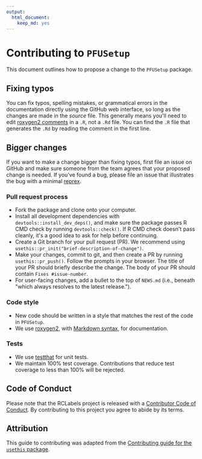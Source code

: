```yaml
---
output: 
  html_document: 
    keep_md: yes
---
```


<!-- Do not edit CONTRIBUTING.md.  -->
<!-- Be sure to edit CONTRIBUTING.Rmd, which is used to create CONTRIBUTING.md -->



# Contributing to `PFUSetup`

This document outlines how to propose a change to the `PFUSetup` package.

## Fixing typos

You can fix typos, spelling mistakes, or grammatical errors in the documentation directly 
using the GitHub web interface, so long as the changes are made in the _source_ file.
This generally means you'll need to edit
[roxygen2 comments](https://roxygen2.r-lib.org/articles/roxygen2.html) in a `.R`, not a `.Rd` file.
You can find the `.R` file that generates the `.Rd` by reading the comment in the first line.

## Bigger changes

If you want to make a change bigger than fixing typos,
first file an issue on GitHub and make sure someone from the team agrees that your proposed change is needed.
If you’ve found a bug, please file an issue that illustrates the bug with a minimal
[reprex](https://www.tidyverse.org/help/#reprex).

### Pull request process

* Fork the package and clone onto your computer.
* Install all development dependencies with `devtools::install_dev_deps()`, and 
  make sure the package passes R CMD check by running `devtools::check()`.
  If R CMD check doesn't pass cleanly, it's a good idea to ask for help before continuing.
* Create a Git branch for your pull request (PR).
  We recommend using `usethis::pr_init("brief-description-of-change")`.
* Make your changes, commit to git, and then create a PR by running `usethis::pr_push()`.
  Follow the prompts in your browser.
  The title of your PR should briefly describe the change.
  The body of your PR should contain `Fixes #issue-number`.
* For user-facing changes, add a bullet to the top of `NEWS.md` 
  (i.e., beneath "which always resolves to the latest release.").

### Code style

* New code should be written in a style that matches the rest of the code in `PFUSetup`. 
* We use [roxygen2](https://cran.r-project.org/package=roxygen2), 
  with [Markdown syntax](https://cran.r-project.org/web/packages/roxygen2/vignettes/rd-formatting.html), 
  for documentation.
  
### Tests

* We use [testthat](https://cran.r-project.org/package=testthat) for unit tests.
* We maintain 100% test coverage. Contributions that reduce test coverage to less than 100% will be rejected.

## Code of Conduct

Please note that the RCLabels project is released with a
[Contributor Code of Conduct](CODE_OF_CONDUCT.md). 
By contributing to this
project you agree to abide by its terms.

## Attribution

This guide to contributing was adapted from the
[Contributing guide for the `usethis` package](https://usethis.r-lib.org/CONTRIBUTING.html).
